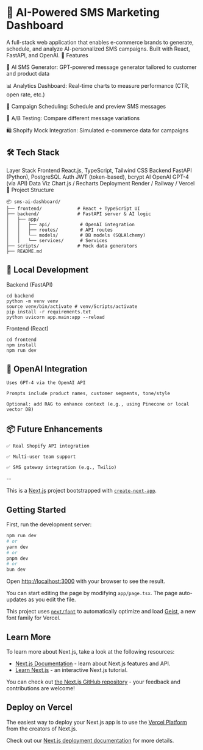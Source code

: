 # 🧠 AI-Powered SMS Marketing Dashboard

A full-stack web application that enables e-commerce brands to generate, schedule, and analyze AI-personalized SMS campaigns. Built with React, FastAPI, and OpenAI.
🚀 Features

📝 AI SMS Generator: GPT-powered message generator tailored to customer and product data

📊 Analytics Dashboard: Real-time charts to measure performance (CTR, open rate, etc.)

🎯 Campaign Scheduling: Schedule and preview SMS messages

🧪 A/B Testing: Compare different message variations

🛍 Shopify Mock Integration: Simulated e-commerce data for campaigns

## 🛠️ Tech Stack
Layer	Stack
Frontend	React.js, TypeScript, Tailwind CSS
Backend	FastAPI (Python), PostgreSQL
Auth	JWT (token-based), bcrypt
AI	OpenAI GPT-4 (via API)
Data Viz	Chart.js / Recharts
Deployment	Render / Railway / Vercel
📁 Project Structure
```
📦 sms-ai-dashboard/
├── frontend/             # React + TypeScript UI
├── backend/              # FastAPI server & AI logic
│   ├── app/
│   │   ├── api/           # OpenAI integration
│   │   ├── routes/        # API routes
│   │   └── models/        # DB models (SQLAlchemy)
│   │   └── services/      # Services
├── scripts/              # Mock data generators
├── README.md
```
## 🧪 Local Development
Backend (FastAPI)

    cd backend
    python -m venv venv
    source venv/bin/activate # venv/Scripts/activate
    pip install -r requirements.txt
    python uvicorn app.main:app --reload

Frontend (React)

    cd frontend
    npm install
    npm run dev

## 🤖 OpenAI Integration

    Uses GPT-4 via the OpenAI API

    Prompts include product names, customer segments, tone/style

    Optional: add RAG to enhance context (e.g., using Pinecone or local vector DB)

## 📦 Future Enhancements

    ✅ Real Shopify API integration

    ✅ Multi-user team support

    ✅ SMS gateway integration (e.g., Twilio)

--

This is a [Next.js](https://nextjs.org) project bootstrapped with [`create-next-app`](https://nextjs.org/docs/app/api-reference/cli/create-next-app).

## Getting Started

First, run the development server:

```bash
npm run dev
# or
yarn dev
# or
pnpm dev
# or
bun dev
```

Open [http://localhost:3000](http://localhost:3000) with your browser to see the result.

You can start editing the page by modifying `app/page.tsx`. The page auto-updates as you edit the file.

This project uses [`next/font`](https://nextjs.org/docs/app/building-your-application/optimizing/fonts) to automatically optimize and load [Geist](https://vercel.com/font), a new font family for Vercel.

## Learn More

To learn more about Next.js, take a look at the following resources:

- [Next.js Documentation](https://nextjs.org/docs) - learn about Next.js features and API.
- [Learn Next.js](https://nextjs.org/learn) - an interactive Next.js tutorial.

You can check out [the Next.js GitHub repository](https://github.com/vercel/next.js) - your feedback and contributions are welcome!

## Deploy on Vercel

The easiest way to deploy your Next.js app is to use the [Vercel Platform](https://vercel.com/new?utm_medium=default-template&filter=next.js&utm_source=create-next-app&utm_campaign=create-next-app-readme) from the creators of Next.js.

Check out our [Next.js deployment documentation](https://nextjs.org/docs/app/building-your-application/deploying) for more details.

